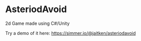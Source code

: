 # AsteriodAvoid

2d Game made using C#/Unity

Try a demo of it here: https://simmer.io/@jaitken/asteriodavoid
